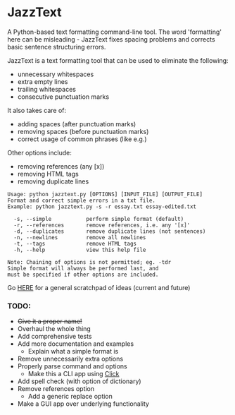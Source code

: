 # JazzText
A Python-based text formatting command-line tool. The word 'formatting' here can be misleading - JazzText fixes spacing problems and corrects basic sentence structuring errors.

JazzText is a text formatting tool that can be used to eliminate the following:
* unnecessary whitespaces
* extra empty lines
* trailing whitespaces
* consecutive punctuation marks

It also takes care of:
* adding spaces (after punctuation marks)
* removing spaces (before punctuation marks)
* correct usage of common phrases (like e.g.)

Other options include:
* removing references (any [x])
* removing HTML tags
* removing duplicate lines

```
Usage: python jazztext.py [OPTIONS] [INPUT_FILE] [OUTPUT_FILE]
Format and correct simple errors in a txt file.
Example: python jazztext.py -s -r essay.txt essay-edited.txt

  -s, --simple           perform simple format (default)
  -r, --references       remove references, i.e. any '[x]'
  -d, --duplicates       remove duplicate lines (not sentences)
  -n, --newlines         remove all newlines
  -t, --tags             remove HTML tags
  -h, --help             view this help file

Note: Chaining of options is not permitted; eg. -tdr
Simple format will always be performed last, and
must be specified if other options are included.
````

Go [HERE](./IDEAS.MD) for a general scratchpad of ideas (current and future)

### TODO:

- ~~Give it a proper name!~~
- Overhaul the whole thing
- Add comprehensive tests
- Add more documentation and examples
  - Explain what a simple format is
- Remove unnecessarily extra options
- Properly parse command and options
  - Make this a CLI app using [Click](https://click.palletsprojects.com/en/8.1.x/)
- Add spell check (with option of dictionary)
- Remove references option
  - Add a generic replace option
- Make a GUI app over underlying functionality
